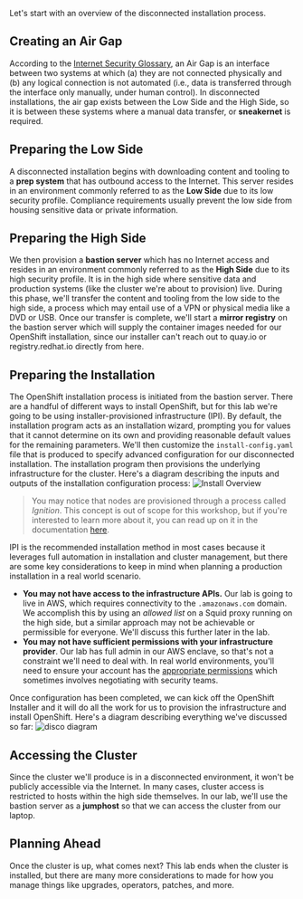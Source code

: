 Let's start with an overview of the disconnected installation process.

## Creating an Air Gap
According to the [Internet Security Glossary](https://www.rfc-editor.org/rfc/rfc4949), an Air Gap is an interface between two systems at which (a) they are not connected physically and (b) any logical connection is not automated (i.e., data is transferred through the interface only manually, under human control). In disconnected installations, the air gap exists between the Low Side and the High Side, so it is between these systems where a manual data transfer, or **sneakernet** is required.

## Preparing the Low Side
A disconnected installation begins with downloading content and tooling to a **prep system** that has outbound access to the Internet. This server resides in an environment commonly referred to as the **Low Side** due to its low security profile. Compliance requirements usually prevent the low side from housing sensitive data or private information.

## Preparing the High Side
We then provision a **bastion server** which has no Internet access and resides in an environment commonly referred to as the **High Side** due to its high security profile. It is in the high side where sensitive data and production systems (like the cluster we're about to provision) live. During this phase, we'll transfer the content and tooling from the low side to the high side, a process which may entail use of a VPN or physical media like a DVD or USB. Once our transfer is complete, we'll start a **mirror registry** on the bastion server which will supply the container images needed for our OpenShift installation, since our installer can't reach out to quay.io or registry.redhat.io directly from here.

## Preparing the Installation
The OpenShift installation process is initiated from the bastion server. There are a handful of different ways to install OpenShift, but for this lab we're going to be using installer-provisioned infrastructure (IPI). By default, the installation program acts as an installation wizard, prompting you for values that it cannot determine on its own and providing reasonable default values for the remaining parameters. We'll then customize the `install-config.yaml` file that is produced to specify advanced configuration for our disconnected installation. The installation program then provisions the underlying infrastructure for the cluster. Here's a diagram describing the inputs and outputs of the installation configuration process:
![Install Overview](images/install-overview.png)
> You may notice that nodes are provisioned through a process called *Ignition*. This concept is out of scope for this workshop, but if you're interested to learn more about it, you can read up on it in the documentation [here](https://docs.openshift.com/container-platform/4.13/installing/index.html#about-rhcos).

IPI is the recommended installation method in most cases because it leverages full automation in installation and cluster management, but there are some key considerations to keep in mind when planning a production installation in a real world scenario.
* **You may not have access to the infrastructure APIs.** Our lab is going to live in AWS, which requires connectivity to the `.amazonaws.com` domain. We accomplish this by using an *allowed list* on a Squid proxy running on the high side, but a similar approach may not be achievable or permissible for everyone. We'll discuss this further later in the lab.
* **You may not have sufficient permissions with your infrastructure provider**. Our lab has full admin in our AWS enclave, so that's not a constraint we'll need to deal with. In real world environments, you'll need to ensure your account has the [appropriate permissions](https://docs.openshift.com/container-platform/4.13/installing/installing_aws/installing-aws-account.html#installation-aws-permissions_installing-aws-account) which sometimes involves negotiating with security teams.

Once configuration has been completed, we can kick off the OpenShift Installer and it will do all the work for us to provision the infrastructure and install OpenShift. Here's a diagram describing everything we've discussed so far:
![disco diagram](images/disco-diagram.png)

## Accessing the Cluster
Since the cluster we'll produce is in a disconnected environment, it won't be publicly accessible via the Internet. In many cases, cluster access is restricted to hosts within the high side themselves. In our lab, we'll use the bastion server as a **jumphost** so that we can access the cluster from our laptop.

## Planning Ahead
Once the cluster is up, what comes next? This lab ends when the cluster is installed, but there are many more considerations to made for how you manage things like upgrades, operators, patches, and more. 